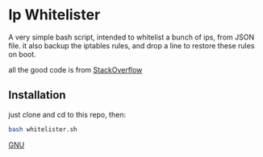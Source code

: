 # Ip Whitelister

A very simple bash script, intended to whitelist a bunch of ips, from JSON file.
it also backup the iptables rules, and drop a line to restore these rules on boot.

all the good code is from 
[StackOverflow](https://stackoverflow.com/questions/14029212/automate-whitelisting-ip-addresses-in-iptables-via-bash)

## Installation

just clone and cd to this repo, then:

```bash
bash whitelister.sh
```

[GNU](https://choosealicense.com/licenses/gpl-3.0/)
